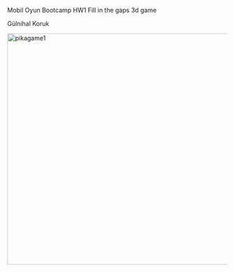Mobil Oyun Bootcamp HW1
Fill in the gaps 3d game

Gülnihal Koruk


<img width="529" alt="pikagame1" src="https://user-images.githubusercontent.com/60937587/110220993-c72be100-7ec9-11eb-8387-be739206f0ec.PNG">
